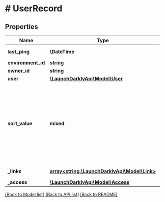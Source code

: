 # # UserRecord

## Properties

Name | Type | Description | Notes
------------ | ------------- | ------------- | -------------
**last_ping** | **\DateTime** | Timestamp of the last time this user was seen | [optional]
**environment_id** | **string** |  | [optional]
**owner_id** | **string** |  | [optional]
**user** | [**\LaunchDarklyApi\Model\User**](User.md) |  | [optional]
**sort_value** | **mixed** | If this record is returned as part of a list, the value used to sort the list. This is only included when the &lt;code&gt;sort&lt;/code&gt; query parameter is specified. It is a time, in Unix milliseconds, if the sort is by &lt;code&gt;lastSeen&lt;/code&gt;. It is a user key if the sort is by &lt;code&gt;userKey&lt;/code&gt;. | [optional]
**_links** | [**array<string,\LaunchDarklyApi\Model\Link>**](Link.md) | The location and content type of related resources | [optional]
**_access** | [**\LaunchDarklyApi\Model\Access**](Access.md) |  | [optional]

[[Back to Model list]](../../README.md#models) [[Back to API list]](../../README.md#endpoints) [[Back to README]](../../README.md)
